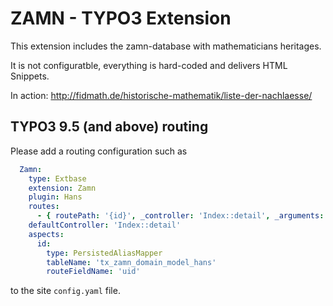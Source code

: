 # ZAMN - TYPO3 Extension

This extension includes the zamn-database with mathematicians heritages.

It is not configuratble, everything is hard-coded and delivers HTML Snippets.

In action: http://fidmath.de/historische-mathematik/liste-der-nachlaesse/

## TYPO3 9.5 (and above) routing

Please add a routing configuration such as

```yaml
  Zamn:
    type: Extbase
    extension: Zamn
    plugin: Hans
    routes:
      - { routePath: '{id}', _controller: 'Index::detail', _arguments: {'id': 'id'} }
    defaultController: 'Index::detail'
    aspects:
      id:
        type: PersistedAliasMapper
        tableName: 'tx_zamn_domain_model_hans'
        routeFieldName: 'uid'

```

to the site `config.yaml` file.

